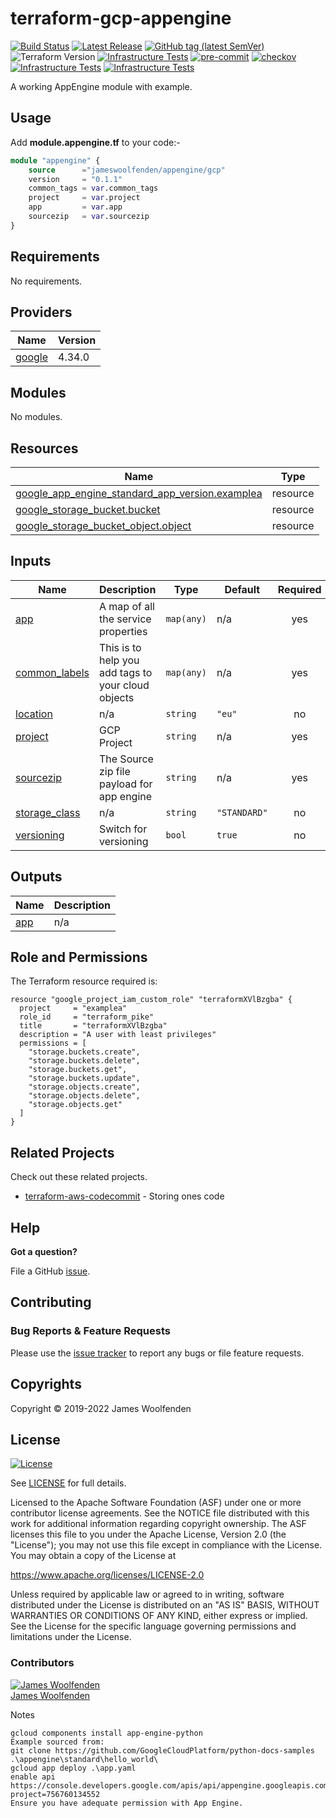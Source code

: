 # terraform-gcp-appengine

[![Build Status](https://github.com/JamesWoolfenden/terraform-gcp-appengine/workflows/Bump%20version/badge.svg?branch=master)](https://github.com/JamesWoolfenden/terraform-gcp-appengine)
[![Latest Release](https://img.shields.io/github/release/JamesWoolfenden/terraform-gcp-appengine.svg)](https://github.com/JamesWoolfenden/terraform-gcp-appengine/releases/latest)
[![GitHub tag (latest SemVer)](https://img.shields.io/github/tag/JamesWoolfenden/terraform-gcp-appengine.svg?label=latest)](https://github.com/JamesWoolfenden/terraform-gcp-appengine/releases/latest)
![Terraform Version](https://img.shields.io/badge/tf-%3E%3D0.14.0-blue.svg)
[![Infrastructure Tests](https://www.bridgecrew.cloud/badges/github/JamesWoolfenden/terraform-gcp-appengine/cis_aws)](https://www.bridgecrew.cloud/link/badge?vcs=github&fullRepo=JamesWoolfenden%2Fterraform-gcp-appengine&benchmark=CIS+AWS+V1.2)
[![pre-commit](https://img.shields.io/badge/pre--commit-enabled-brightgreen?logo=pre-commit&logoColor=white)](https://github.com/pre-commit/pre-commit)
[![checkov](https://img.shields.io/badge/checkov-verified-brightgreen)](https://www.checkov.io/)
[![Infrastructure Tests](https://www.bridgecrew.cloud/badges/github/jameswoolfenden/terraform-gcp-appengine/general)](https://www.bridgecrew.cloud/link/badge?vcs=github&fullRepo=JamesWoolfenden%2Fterraform-gcp-appengine&benchmark=INFRASTRUCTURE+SECURITY)
[![Infrastructure Tests](https://www.bridgecrew.cloud/badges/github/jameswoolfenden/terraform-gcp-appengine/cis_gcp)](https://www.bridgecrew.cloud/link/badge?vcs=github&fullRepo=JamesWoolfenden%2Fterraform-gcp-appengine&benchmark=CIS+GCP+V1.1)

A working AppEngine module with example.

## Usage

Add **module.appengine.tf** to your code:-

```terraform
module "appengine" {
    source      ="jameswoolfenden/appengine/gcp"
    version     = "0.1.1"
    common_tags = var.common_tags
    project     = var.project
    app         = var.app
    sourcezip   = var.sourcezip
}
```

<!-- BEGINNING OF PRE-COMMIT-TERRAFORM DOCS HOOK -->
## Requirements

No requirements.

## Providers

| Name | Version |
|------|---------|
| <a name="provider_google"></a> [google](#provider\_google) | 4.34.0 |

## Modules

No modules.

## Resources

| Name | Type |
|------|------|
| [google_app_engine_standard_app_version.examplea](https://registry.terraform.io/providers/hashicorp/google/latest/docs/resources/app_engine_standard_app_version) | resource |
| [google_storage_bucket.bucket](https://registry.terraform.io/providers/hashicorp/google/latest/docs/resources/storage_bucket) | resource |
| [google_storage_bucket_object.object](https://registry.terraform.io/providers/hashicorp/google/latest/docs/resources/storage_bucket_object) | resource |

## Inputs

| Name | Description | Type | Default | Required |
|------|-------------|------|---------|:--------:|
| <a name="input_app"></a> [app](#input\_app) | A map of all the service properties | `map(any)` | n/a | yes |
| <a name="input_common_labels"></a> [common\_labels](#input\_common\_labels) | This is to help you add tags to your cloud objects | `map(any)` | n/a | yes |
| <a name="input_location"></a> [location](#input\_location) | n/a | `string` | `"eu"` | no |
| <a name="input_project"></a> [project](#input\_project) | GCP Project | `string` | n/a | yes |
| <a name="input_sourcezip"></a> [sourcezip](#input\_sourcezip) | The Source zip file payload for app engine | `string` | n/a | yes |
| <a name="input_storage_class"></a> [storage\_class](#input\_storage\_class) | n/a | `string` | `"STANDARD"` | no |
| <a name="input_versioning"></a> [versioning](#input\_versioning) | Switch for versioning | `bool` | `true` | no |

## Outputs

| Name | Description |
|------|-------------|
| <a name="output_app"></a> [app](#output\_app) | n/a |
<!-- END OF PRE-COMMIT-TERRAFORM DOCS HOOK -->

## Role and Permissions

<!-- BEGINNING OF PRE-COMMIT-PIKE DOCS HOOK -->
The Terraform resource required is:

```golang
resource "google_project_iam_custom_role" "terraformXVlBzgba" {
  project     = "examplea"
  role_id     = "terraform_pike"
  title       = "terraformXVlBzgba"
  description = "A user with least privileges"
  permissions = [
    "storage.buckets.create",
    "storage.buckets.delete",
    "storage.buckets.get",
    "storage.buckets.update",
    "storage.objects.create",
    "storage.objects.delete",
    "storage.objects.get"
  ]
}

```
<!-- END OF PRE-COMMIT-PIKE DOCS HOOK -->

## Related Projects

Check out these related projects.

- [terraform-aws-codecommit](https://github.com/jameswoolfenden/terraform-aws-codebuild) - Storing ones code

## Help

**Got a question?**

File a GitHub [issue](https://github.com/jameswoolfenden/terraform-gcp-appengine/issues).

## Contributing

### Bug Reports & Feature Requests

Please use the [issue tracker](https://github.com/jameswoolfenden/terraform-gcp-appengine/issues) to report any bugs or file feature requests.

## Copyrights

Copyright © 2019-2022 James Woolfenden

## License

[![License](https://img.shields.io/badge/License-Apache%202.0-blue.svg)](https://opensource.org/licenses/Apache-2.0)

See [LICENSE](LICENSE) for full details.

Licensed to the Apache Software Foundation (ASF) under one
or more contributor license agreements. See the NOTICE file
distributed with this work for additional information
regarding copyright ownership. The ASF licenses this file
to you under the Apache License, Version 2.0 (the
"License"); you may not use this file except in compliance
with the License. You may obtain a copy of the License at

<https://www.apache.org/licenses/LICENSE-2.0>

Unless required by applicable law or agreed to in writing,
software distributed under the License is distributed on an
"AS IS" BASIS, WITHOUT WARRANTIES OR CONDITIONS OF ANY
KIND, either express or implied. See the License for the
specific language governing permissions and limitations
under the License.

### Contributors

[![James Woolfenden][jameswoolfenden_avatar]][jameswoolfenden_homepage]<br/>[James Woolfenden][jameswoolfenden_homepage]

[jameswoolfenden_homepage]: https://github.com/jameswoolfenden
[jameswoolfenden_avatar]: https://github.com/jameswoolfenden.png?size=150

Notes

```cli
gcloud components install app-engine-python
Example sourced from:
git clone https://github.com/GoogleCloudPlatform/python-docs-samples
.\appengine\standard\hello_world\
gcloud app deploy .\app.yaml
enable api
https://console.developers.google.com/apis/api/appengine.googleapis.com/overview?project=756760134552
Ensure you have adequate permission with App Engine.
```
